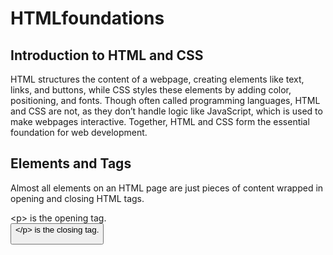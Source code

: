 # HTMLfoundations
<h2>Introduction to HTML and CSS</h2>
<p>HTML structures the content of a webpage, creating elements like text, links, and buttons, while CSS styles these elements by adding color, positioning, and fonts. Though often called programming languages, HTML and CSS are not, as they don’t handle logic like JavaScript, which is used to make webpages interactive. Together, HTML and CSS form the essential foundation for web development.</p>

<h2>Elements and Tags</h2>
<p>Almost all elements on an HTML page are just pieces of content wrapped in opening and closing HTML tags.</p>
<p>&lt;p&gt; is the opening tag.<br>
<button>&lt;/p&gt; is the closing tag.</p>

